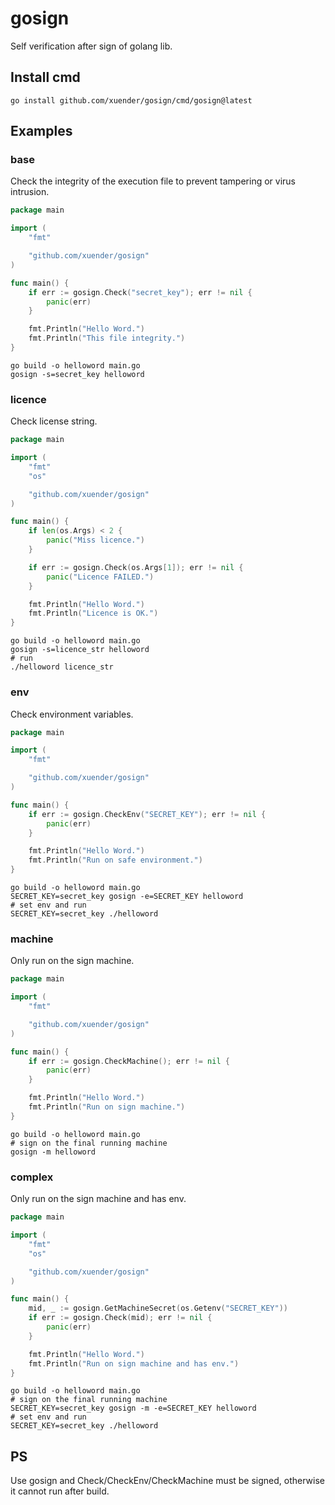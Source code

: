 # gosign

Self verification after sign of golang lib.

## Install cmd

```shell
go install github.com/xuender/gosign/cmd/gosign@latest
```

## Examples

### base

Check the integrity of the execution file to prevent tampering or virus intrusion.

```go
package main

import (
	"fmt"

	"github.com/xuender/gosign"
)

func main() {
	if err := gosign.Check("secret_key"); err != nil {
		panic(err)
	}

	fmt.Println("Hello Word.")
	fmt.Println("This file integrity.")
}
```

```shell
go build -o helloword main.go
gosign -s=secret_key helloword
```

### licence

Check license string.

```go
package main

import (
	"fmt"
	"os"

	"github.com/xuender/gosign"
)

func main() {
	if len(os.Args) < 2 {
		panic("Miss licence.")
	}

	if err := gosign.Check(os.Args[1]); err != nil {
		panic("Licence FAILED.")
	}

	fmt.Println("Hello Word.")
	fmt.Println("Licence is OK.")
}
```

```shell
go build -o helloword main.go
gosign -s=licence_str helloword
# run
./helloword licence_str
```

### env

Check environment variables.

```go
package main

import (
	"fmt"

	"github.com/xuender/gosign"
)

func main() {
	if err := gosign.CheckEnv("SECRET_KEY"); err != nil {
		panic(err)
	}

	fmt.Println("Hello Word.")
	fmt.Println("Run on safe environment.")
}
```

```shell
go build -o helloword main.go
SECRET_KEY=secret_key gosign -e=SECRET_KEY helloword
# set env and run
SECRET_KEY=secret_key ./helloword
```

### machine

Only run on the sign machine.

```go
package main

import (
	"fmt"

	"github.com/xuender/gosign"
)

func main() {
	if err := gosign.CheckMachine(); err != nil {
		panic(err)
	}

	fmt.Println("Hello Word.")
	fmt.Println("Run on sign machine.")
}
```

```shell
go build -o helloword main.go
# sign on the final running machine
gosign -m helloword
```

### complex

Only run on the sign machine and has env.

```go
package main

import (
	"fmt"
	"os"

	"github.com/xuender/gosign"
)

func main() {
	mid, _ := gosign.GetMachineSecret(os.Getenv("SECRET_KEY"))
	if err := gosign.Check(mid); err != nil {
		panic(err)
	}

	fmt.Println("Hello Word.")
	fmt.Println("Run on sign machine and has env.")
}
```

```shell
go build -o helloword main.go
# sign on the final running machine
SECRET_KEY=secret_key gosign -m -e=SECRET_KEY helloword
# set env and run
SECRET_KEY=secret_key ./helloword
```

## PS

Use gosign and Check/CheckEnv/CheckMachine must be signed, otherwise it cannot run after build.
